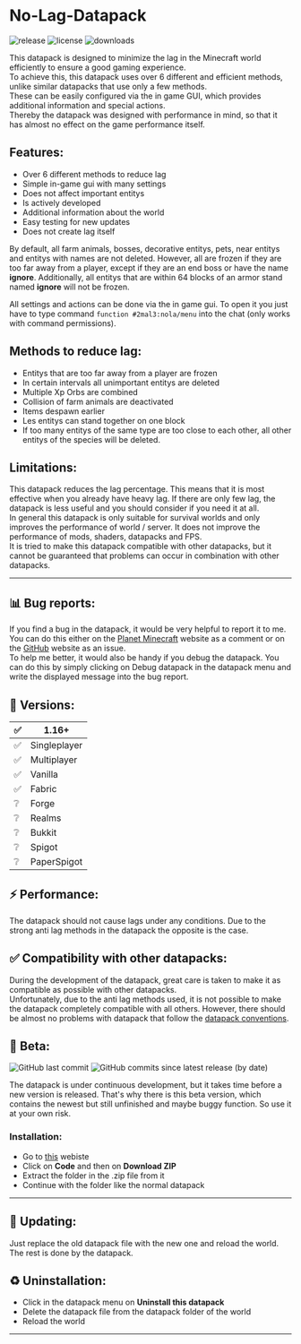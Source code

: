 # No-Lag-Datapack
![release](https://img.shields.io/github/v/release/2mal3/No-Lag-Datapack?style=flat-square) ![license](https://img.shields.io/github/license/2mal3/No-Lag-Datapack?style=flat-square) ![downloads](https://img.shields.io/github/downloads/2mal3/No-Lag-Datapack/total?style=flat-square)

This datapack is designed to minimize the lag in the Minecraft world efficiently to ensure a good gaming experience.             
To achieve this, this datapack uses over 6 different and efficient methods, unlike similar datapacks that use only a few methods.       
These can be easily configured via the in game GUI, which provides additional information and special actions.                          
Thereby the datapack was designed with performance in mind, so that it has almost no effect on the game performance itself.             

## Features:
- Over 6 different methods to reduce lag
- Simple in-game gui with many settings
- Does not affect important entitys
- Is actively developed
- Additional information about the world
- Easy testing for new updates
- Does not create lag itself

By default, all farm animals, bosses, decorative entitys, pets, near entitys and entitys with names are not deleted. However, all are frozen if they are too far away from a player, except if they are an end boss or have the name **ignore**.
Additionally, all entitys that are within 64 blocks of an armor stand named **ignore** will not be frozen.                       

All settings and actions can be done via the in game gui. To open it you just have to type command `function #2mal3:nola/menu` into the chat (only works with command permissions).

## Methods to reduce lag:
- Entitys that are too far away from a player are frozen
- In certain intervals all unimportant entitys are deleted
- Multiple Xp Orbs are combined
- Collision of farm animals are deactivated
- Items despawn earlier
- Les entitys can stand together on one block
- If too many entitys of the same type are too close to each other, all other entitys of the species will be deleted.

## Limitations:
This datapack reduces the lag percentage. This means that it is most effective when you already have heavy lag. If there are only few lag, the datapack is less useful and you should consider if you need it at all.                                                       
In general this datapack is only suitable for survival worlds and only improves the performance of world / server. It does not improve the performance of mods, shaders, datapacks and FPS.                                                                                 
It is tried to make this datapack compatible with other datapacks, but it cannot be guaranteed that problems can occur in combination with other datapacks.

***

## 📊 Bug reports:
If you find a bug in the datapack, it would be very helpful to report it to me.                                                          
You can do this either on the [Planet Minecraft](https://www.planetminecraft.com/data-pack/no-lag-datapack/) website as a comment or on the [GitHub](https://github.com/2mal3/No-Lag-Datapack) website as an issue.                                        
To help me better, it would also be handy if you debug the datapack. You can do this by simply clicking on Debug datapack in the datapack menu and write the displayed message into the bug report.

## 💾 Versions:
| ✅   | 1.16+        |
| --- | ------------ |
| ✅   | Singleplayer |
| ✅   | Multiplayer  |
| ✅   | Vanilla      |
| ✅   | Fabric       |
| ❔   | Forge        |
| ❔   | Realms       |
| ❔   | Bukkit       |
| ❔   | Spigot       |
| ❔   | PaperSpigot  |

## ⚡ Performance:
The datapack should not cause lags under any conditions. Due to the strong anti lag methods in the datapack the opposite is the case.

## ✅ Compatibility with other datapacks:
During the development of the datapack, great care is taken to make it as compatible as possible with other datapacks.                        
Unfortunately, due to the anti lag methods used, it is not possible to make the datapack completely compatible with all others. However, there should be almost no problems with datapack that follow the [datapack conventions](https://mc-datapacks.github.io/en/).

## 🧪 Beta:
![GitHub last commit](https://img.shields.io/github/last-commit/2mal3/No-Lag-Datapack?style=flat-square) ![GitHub commits since latest release (by date)](https://img.shields.io/github/commits-since/2mal3/No-Lag-Datapack/latest?style=flat-square)
 
The datapack is under continuous development, but it takes time before a new version is released. 
That's why there is this beta version, which contains the newest but still unfinished and maybe buggy function. So use it at your own risk.

### Installation:
- Go to [this](http://bit.ly/NoLagDatapackBeta) webiste
- Click on **Code** and then on **Download ZIP**
- Extract the folder in the .zip file from it
- Continue with the folder like the normal datapack 

***

## 🔄 Updating:
Just replace the old datapack file with the new one and reload the world. The rest is done by the datapack.

## ♻ Uninstallation:
- Click in the datapack menu on **Uninstall this datapack**
- Delete the datapack file from the datapack folder of the world
- Reload the world

***
